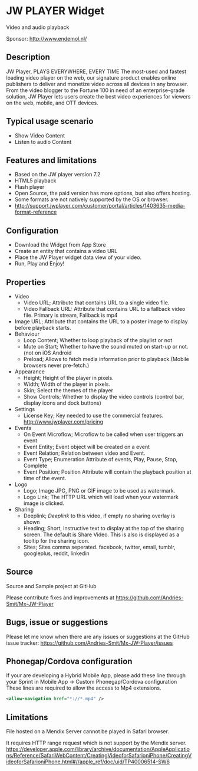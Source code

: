 # JW PLAYER Widget 
Video and audio playback

Sponsor: http://www.endemol.nl/

## Description

JW Player, PLAYS EVERYWHERE, EVERY TIME
The most-used and fastest loading video player on the web, our signature product enables online publishers to deliver and monetize video across all devices in any browser. From the video blogger to the Fortune 100 in need of an enterprise-grade solution, JW Player lets users create the best video experiences for viewers on the web, mobile, and OTT devices.

## Typical usage scenario

* Show Video Content
* Listen to audio Content

## Features and limitations

* Based on the JW player version 7.2
* HTML5 playback
* Flash player
* Open Source, the paid version has more options, but also offers hosting.
* Some formats are not natively supported by the OS or browser. 
* http://support.jwplayer.com/customer/portal/articles/1403635-media-format-reference

## Configuration

* Download the Widget from App Store
* Create an entity that contains a video URL
* Place the JW Player widget data view of your video.
* Run, Play and Enjoy!

## Properties
* Video
  * Video URL; Attribute that contains URL to a single video file.
  * Video Fallback URL: Attribute that contains URL to a fallback video file. Primary is stream, Fallback is mp4
 * Image URL; Attribute that contains the URL to a poster image to display before playback starts.
* Behaviour
  * Loop Content; Whether to loop playback of the playlist or not
  * Mute on Start; Whether to have the sound muted on start-up or not.(not on iOS Android
  * Preload; Allows to fetch media information prior to playback.(Mobile browsers never pre-fetch.)
* Appearance
  * Height; Height of the player in pixels.
  * Width; Width of the player in pixels.
  * Skin; Select the themes of the player 
  * Show Controls; Whether to display the video controls (control bar, display icons and dock buttons)
* Settings
  * License Key; Key needed to use the commercial features. http://www.jwplayer.com/pricing
* Events
  * On Event Microflow; Microflow to be called when user triggers an event
  * Event Entity; Event object will be created on a event
  * Event Relation; Relation between video and Event.
  * Event Type; Enumeration Attribute of events, Play, Pause, Stop, Complete
  * Event Position; Position Attribute will contain the playback position at time of the event.
* Logo
  * Logo; Image JPG, PNG or GIF image to be used as watermark.
  * Logo Link; The HTTP URL which will load when your watermark image is clicked.
* Sharing
  * Deeplink; *Deeplink* to this video, if empty no sharing overlay is shown
  * Heading; Short, instructive text to display at the top of the sharing screen. The default is Share Video. This is also is displayed as a tooltip for the sharing icon.
  * Sites; Sites comma seperated. facebook, twitter, email, tumblr, googleplus, reddit, linkedin

## Source

Source and Sample project at GitHub

Please contribute fixes and improvements at
https://github.com/Andries-Smit/Mx-JW-Player


## Bugs, issue or suggestions
Please let me know when there are any issues or suggestions at the GitHub issue tracker:
https://github.com/Andries-Smit/Mx-JW-Player/issues

## Phonegap/Cordova configuration

If your are developing a Hybrid Mobile App, please add these line through your Sprint in Mobile App -> Custom Phonegap/Cordova configuration These lines are required to allow the access to Mp4 extensions.

```xml
<allow-navigation href="*://*.mp4" />
```

## Limitations

File hosted on a Mendix Server cannot be played in Safari browser.

It requires HTTP range request which is not support by the Mendix server.
https://developer.apple.com/library/archive/documentation/AppleApplications/Reference/SafariWebContent/CreatingVideoforSafarioniPhone/CreatingVideoforSafarioniPhone.html#//apple_ref/doc/uid/TP40006514-SW6
